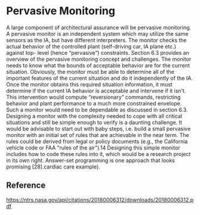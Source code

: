 # Pervasive Monitoring

A large component of architectural assurance will be pervasive monitoring. A pervasive monitor is an
independent system which may utilize the same sensors as the IA, but have different interpreters. The
monitor checks the actual behavior of the controlled plant (self-driving car, IA plane etc.) against top-
level (hence “pervasive”) constraints. Section 6.3 provides an overview of the pervasive monitoring
concept and challenges.
The monitor needs to know what the bounds of acceptable behavior are for the current situation.
Obviously, the monitor must be able to determine all of the important features of the current situation
and do it independently of the IA. Once the monitor obtains this required situation information, it
must determine if the current IA behavior is acceptable and intervene if it isn’t. This intervention
would compute “reversionary” commands, restricting behavior and plant performance to a much more
constrained envelope.
Such a monitor would need to be dependable as discussed in section 6.3. Designing a monitor with the
complexity needed to cope with all critical situations and still be simple enough to verify is a daunting
challenge. It would be advisable to start out with baby steps, i.e. build a small pervasive monitor with
an initial set of rules that are achievable in the near term. The rules could be derived from legal or
policy documents (e.g., the California vehicle code or FAA “rules of the air”).14 Designing this simple
monitor includes how to code these rules into it, which would be a research project in its own right.
Answer-set programming is one approach that looks promising [28].cardiac care example).

## Reference

https://ntrs.nasa.gov/api/citations/20180006312/downloads/20180006312.pdf
